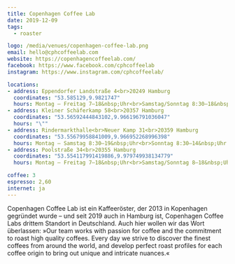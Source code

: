 ```yaml
---
title: Copenhagen Coffee Lab
date: 2019-12-09
tags:
  - roaster

logo: /media/venues/copenhagen-coffee-lab.png
email: hello@cphcoffeelab.com
website: https://copenhagencoffeelab.com/
facebook: https://www.facebook.com/cphcoffeelab
instagram: https://www.instagram.com/cphcoffeelab/

locations:
- address: Eppendorfer Landstraße 4<br>20249 Hamburg
  coordinates: "53.585129,9.9821747"
  hours: Montag – Freitag 7–18&nbsp;Uhr<br>Samstag/Sonntag 8:30–18&nbsp;Uhr
- address: Kleiner Schäferkamp 58<br>20357 Hamburg
  coordinates: "53.56592444843102,9.966196791036047"
  hours: "\""
- address: Rindermarkthalle<br>Neuer Kamp 31<br>20359 Hamburg
  coordinates: "53.55679958841009,9.966952268996398"
  hours: Montag – Samstag 8:30–19&nbsp;Uhr<br>Sonntag 8:30–14&nbsp;Uhr
- address: Poolstraße 34<br>20355 Hamburg
  coordinates: "53.554117991419886,9.979749938134779"
  hours: Montag – Freitag 7–18&nbsp;Uhr<br>Samstag/Sonntag 8–18&nbsp;Uhr

coffee: 3
espresso: 2,60
internet: ja
---
```


Copenhagen Coffee Lab ist ein Kaffeeröster, der 2013 in Kopenhagen gegründet wurde – und seit 2019 auch in Hamburg ist, Copenhagen Coffee Labs drittem Standort in Deutschland. Auch hier wollen wir das Wort überlassen: »Our team works with passion for coffee and the commitment to roast high quality coffees. Every day we strive to discover the finest coffees from around the world, and develop perfect roast profiles for each coffee origin to bring out unique and intricate nuances.«